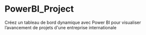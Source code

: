 # PowerBI_Project
Créez un tableau de bord dynamique avec Power BI pour visualiser l’avancement de projets d'une entreprise internationale
